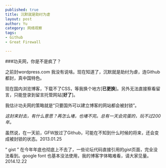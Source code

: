 ```yaml
--- 
published: true
title: 沉默就是助纣为虐
layout: post
author: Yu
category: 网络观察
tags: 
- Github
- Great Firewall

---
```

###功夫网，你是不是疯了？

之前封wordpress.com 我没有说啥。现在知道了，沉默就是助纣为虐，连Github都封，真中国特色。


现在国内浏览博客，下载不了CSS，等我换个地方[**已更换**]。另外无法直接察看留言，只能登录到留言托管网站[**好了**]。

我估计功夫网的策略就是<q>只要国外可以建立博客的网站都会被封锁</q>。

*这封来封去，有什么意思？再怎么堵，也堵不完。总有一天会完蛋的，玩不过200年。*

虽然说，在一天前，GFW放过了Github，可能在不知到什么时候的将来，还会变成被封锁的状态。2013.01.25

<q> gist </q> 在今年年底也彻底上不去了，一些论坛代码直接引用的gist页面，完全没法看到。google font 也基本没法使用，我的博客字体略难看，请大家见量。  2014.12.22
